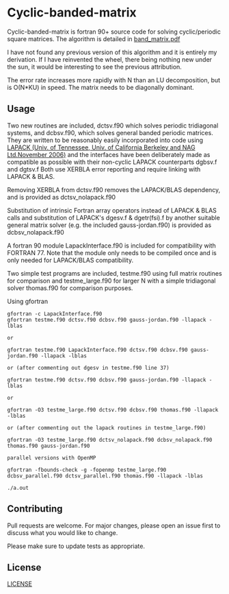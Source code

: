 # Cyclic-banded-matrix

Cyclic-banded-matrix is fortran 90+ source code for solving cyclic/periodic square matrices.  The algorithm is detailed in [band_matrix.pdf](https://github.com/mostlyharmlessone/cyclic-banded-matrix/blob/main/band_matrix.pdf)  

I have not found any previous version of this algorithm and it is entirely my derivation. If I have reinvented the wheel, there being nothing new under the sun, it would be interesting to see the previous attribution.

The error rate increases more rapidly with N than an LU decomposition, but is O(N*KU) in speed.  The matrix needs to be diagonally dominant.

## Usage

Two new routines are included, dctsv.f90 which solves periodic tridiagonal systems, and dcbsv.f90, which solves general banded periodic matrices.
They are written to be reasonably easily incorporated into code using [LAPACK (Univ. of Tennessee, Univ. of California Berkeley and NAG Ltd.November 2006)](http://www.netlib.org/lapack/) and the interfaces have been deliberately made as compatible as possible with their non-cyclic LAPACK counterparts dgbsv.f and dgtsv.f
Both use XERBLA error reporting and require linking with LAPACK & BLAS. 

Removing XERBLA from dctsv.f90 removes the LAPACK/BLAS dependency, and is provided as dctsv_nolapack.f90

Substitution of intrinsic Fortran array operators instead of LAPACK & BLAS calls and substitution of LAPACK's dgesv.f  & dgetr(fsi).f by another suitable general matrix solver (e.g. the included gauss-jordan.f90) is provided as dcbsv_nolapack.f90

A fortran 90 module LapackInterface.f90 is included for compatibility with FORTRAN 77. Note that the module only needs to be compiled once and is only needed for LAPACK/BLAS compatibility.

Two simple test programs are included, testme.f90 using full matrix routines for comparison and
testme_large.f90 for larger N with a simple tridiagonal solver thomas.f90 for comparison purposes.

Using gfortran
```
gfortran -c LapackInterface.f90
gfortran testme.f90 dctsv.f90 dcbsv.f90 gauss-jordan.f90 -llapack -lblas

or

gfortran testme.f90 LapackInterface.f90 dctsv.f90 dcbsv.f90 gauss-jordan.f90 -llapack -lblas

or (after commenting out dgesv in testme.f90 line 37)

gfortran testme.f90 dctsv.f90 dcbsv.f90 gauss-jordan.f90 -llapack -lblas

or 

gfortran -O3 testme_large.f90 dctsv.f90 dcbsv.f90 thomas.f90 -llapack -lblas

or (after commenting out the lapack routines in testme_large.f90)

gfortran -O3 testme_large.f90 dctsv_nolapack.f90 dcbsv_nolapack.f90 thomas.f90 gauss-jordan.f90

parallel versions with OpenMP

gfortran -fbounds-check -g -fopenmp testme_large.f90 dcbsv_parallel.f90 dctsv_parallel.f90 thomas.f90 -llapack -lblas

./a.out

```

## Contributing

Pull requests are welcome. For major changes, please open an issue first to discuss what you would like to change.

Please make sure to update tests as appropriate.

## License
[LICENSE](https://github.com/mostlyharmlessone/cyclic-banded-matrix/blob/main/LICENSE)

